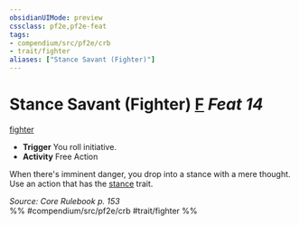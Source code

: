 ```yaml
---
obsidianUIMode: preview
cssclass: pf2e,pf2e-feat
tags:
- compendium/src/pf2e/crb
- trait/fighter
aliases: ["Stance Savant (Fighter)"]
---
```

# Stance Savant (Fighter)  [F](chapter-9-playing-the-game.md#Actions "Free Action") *Feat 14*  
[fighter](Reference/Rules/Traits/fighter.md "Fighter Class Trait")  

- **Trigger** You roll initiative.
- **Activity** Free Action

When there's imminent danger, you drop into a stance with a mere thought. Use an action that has the [stance](stance.md "Stance Combat Trait") trait.

*Source: Core Rulebook p. 153*  
%% #compendium/src/pf2e/crb #trait/fighter %%